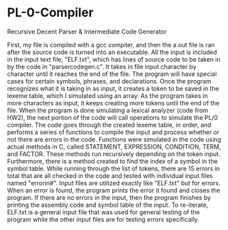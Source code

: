 # PL-0-Compiler
Recursive Decent Parser &amp; Intermediate Code Generator

First, my file is compiled with a gcc compiler, and then the a.out file is ran after the source code is turned into an executable.
All the input is included in the input text file, "ELF.txt", which has lines of source code to be taken in by the code in "parsercodegen.c".
It takes in file input character by character until it reaches the end of the file. The program will have special cases for certain 
symbols, phrases, and declarations. Once the program recognizes what it is taking in as input, it creates a token to be saved in the
lexeme table, which I simulated using an array. As the program takes in more characters as input, it keeps creating more tokens until 
the end of the file. When the program is done simulating a lexical analyzer (code from HW2), the next portion of the code will call operations
to simulate the PL/0 compiler. The code goes through the created lexeme table, in order, and performs a series of functions to compile the input
and process whether or not there are errors in the code. Functions were simulated in the code using actual methods in C, called STATEMENT, EXPRESSION, CONDITION, TERM, and FACTOR. These methods run recursively depending on the token input. Furthermore, there is a method created to find the index 
of a symbol in the symbol table. While running through the list of tokens, there are 15 errors in total that are all checked in the code and 
tested with individual input files named "errorin#". Input files are utilized exactly like "ELF.txt" but for errors. When an error is found, 
the program prints the error it found and closes the program. If there are no errors in the input, then the program finishes by printing the 
assembly code and symbol table of the input. To re-iterate, ELF.txt is a general input file that was used for general testing of the program 
while the other input files are for testing errors specifically.
